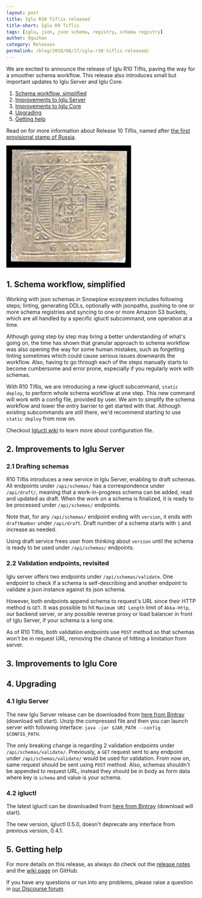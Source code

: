 ```yaml
---
layout: post
title: Iglu R10 Tiflis released
title-short: Iglu R9 Tiflis
tags: [iglu, json, json schema, registry, schema registry]
author: Oguzhan
category: Releases
permalink: /blog/2018/08/17/iglu-r10-tiflis-released/
---
```


We are excited to announce the release of Iglu R10 Tiflis, paving the way for a smoother schema workflow. This release also introduces small but important updates to Iglu Server and Iglu Core.

1. [Schema workflow, simplified](#schema-workflow)
2. [Improvements to Iglu Server](#server-improvements)
3. [Improvements to Iglu Core](#core-improvements)
4. [Upgrading](#upgrading)
5. [Getting help](#help)

Read on for more information about Release 10 Tiflis, named after [the first provisional stamp of Russia][tiflis].

![tiflis-img][tiflis-img]

<!--more-->

<h2 id="schema-workflow">1. Schema workflow, simplified</h2>

Working with json schemas in Snowplow ecosystem includes following steps; linting, generating DDLs, optionally with jsonpaths, pushing to one or more schema registries and syncing to one or more Amazon S3 buckets, which are all handled by a specific igluctl subcommand, one operation at a time.

Although going step by step may bring a better understanding of what's going on, the time has shown that granular approach to schema workflow was also opening the way for some human mistakes, such as forgetting linting sometimes which could cause serious issues downwards the workflow. Also, having to go through each of the steps manually starts to become cumbersome and error prone, especially if you regularly work with schemas.

With R10 Tiflis, we are introducing a new igluctl subcommand, `static deploy`, to perform whole schema workflow at one step. This new command will work with a config file, provided by user. We aim to simplify the schema workflow and lower the entry barrier to get started with that. Although existing subcommands are still there, we'd recommend starting to use `static deploy` from now on.

Checkout [Igluctl wiki][igluctl] to learn more about configuration file.

<h2 id="server-improvements">2. Improvements to Iglu Server</h2>

<h3 id="draft-schemas">2.1 Drafting schemas</h3>

R10 Tiflis introduces a new service in Iglu Server, enabling to draft schemas. All endpoints under `/api/schemas/` has a correspondence under `/api/draft/`, meaning that a work-in-progress schema can be added, read and updated as draft. When the work on a schema is finalized, it is ready to be processed under `/api/schemas/` endpoints.

Note that, for any `/api/schemas/` endpoint ending with `version`, it ends with `draftNumber` under `/api/draft`. Draft number of a schema starts with `1` and increase as needed.

Using draft service frees user from thinking about `version` until the schema is ready to be used under `/api/schemas/` endpoints.

<h3 id="validation-methods">2.2 Validation endpoints, revisited</h3>

Iglu server offers two endpoints under `/api/schemas/validate`. One endpoint to check if a schema is self-describing and another endpoint to validate a json instance against its json schema.

However, both endpoints append schema to request's URL since their HTTP method is `GET`. It was possible to hit `Maximum URI Length` limit of `Akka-Http`, our backend server, or any possible reverse proxy or load balancer in front of Iglu Server, if your schema is a long one.

As of R10 Tiflis, both validation endpoints use `POST` method so that schemas won't be in request URL, removing the chance of hitting a limitation from server.

<h2 id="server-bumps">3. Improvements to Iglu Core</h2>



<h2 id="upgrading">4. Upgrading</h2>

<h3 id="upgrade-iglu-server">4.1 Iglu Server</h3>

The new Iglu Server release can be downloaded from [here from Bintray][iglu-server-download] (download will start). Unzip the compressed file and then you can launch server with following interface: `java -jar $JAR_PATH --config $CONFIG_PATH`.

The only breaking change is regarding 2 validation endpoints under `/api/schemas/validate/`. Previously, a `GET` request sent to any endpoint under `/api/schemas/validate/` would be used for validation. From now on, same request should be sent using `POST` method. Also, schemas shouldn't be appended to request URL, instead they should be in body as form data where key is `schema` and value is your schema.

<h3 id="upgrade-igluctl">4.2 igluctl</h3>

The latest igluctl can be downloaded from [here from Bintray][igluctl-download] (download will start).

The new version, igluctl 0.5.0, doesn't deprecate any interface from previous version, 0.4.1.

<h2 id="help">5. Getting help</h2>

For more details on this release, as always do check out the [release notes][release-notes] and the [wiki page][iglu-server-wiki] on GitHub.

If you have any questions or run into any problems, please raise a question in [our Discourse forum][discourse].


[igluctl]: https://github.com/snowplow/iglu/wiki/Igluctl
[igluctl-download]: http://dl.bintray.com/snowplow/snowplow-generic/igluctl_0.5.0.zip

[release-notes]: https://github.com/snowplow/iglu/releases/tag/r10-tiflis
[discourse]: http://discourse.snowplowanalytics.com/
[iglu-server-wiki]: https://github.com/snowplow/iglu/wiki/Iglu-server-setup
[iglu-server-download]: http://dl.bintray.com/snowplow/snowplow-generic/iglu_server_0.3.1.zip

[tiflis]: https://commons.wikimedia.org/wiki/Stamps_of_Russia,_1857-1917#Tiflis
[tiflis-img]: /assets/img/blog/2018/08/tiflis.jpg
